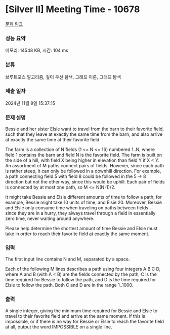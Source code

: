 # [Silver II] Meeting Time - 10678 

[문제 링크](https://www.acmicpc.net/problem/10678) 

### 성능 요약

메모리: 14548 KB, 시간: 104 ms

### 분류

브루트포스 알고리즘, 깊이 우선 탐색, 그래프 이론, 그래프 탐색

### 제출 일자

2024년 11월 9일 15:37:15

### 문제 설명

<p>Bessie and her sister Elsie want to travel from the barn to their favorite field, such that they leave at exactly the same time from the barn, and also arrive at exactly the same time at their favorite field.</p>

<p>The farm is a collection of N fields (1 <= N <= 16) numbered 1..N, where field 1 contains the barn and field N is the favorite field. The farm is built on the side of a hill, with field X being higher in elevation than field Y if X < Y.  An assortment of M paths connect pairs of fields.  However, since each path is rather steep, it can only be followed in a downhill direction. For example, a path connecting field 5 with field 8 could be followed in the 5 -> 8 direction but not the other way, since this would be uphill.  Each pair of fields is connected by at most one path, so M <= N(N-1)/2.</p>

<p>It might take Bessie and Elsie different amounts of time to follow a path; for example, Bessie might take 10 units of time, and Elsie 20. Moreover, Bessie and Elsie only consume time when traveling on paths between fields -- since they are in a hurry, they always travel through a field in essentially zero time, never waiting around anywhere.</p>

<p>Please help determine the shortest amount of time Bessie and Elsie must take in order to reach their favorite field at exactly the same moment.</p>

### 입력 

 <p>The first input line contains N and M, separated by a space.</p>

<p>Each of the following M lines describes a path using four integers A B C D, where A and B (with A < B) are the fields connected by the path, C is the time required for Bessie to follow the path, and D is the time required for Elsie to follow the path.  Both C and D are in the range 1..1000.</p>

### 출력 

 <p>A single integer, giving the minimum time required for Bessie and Elsie to travel to their favorite field and arrive at the same moment. If this is impossible, or if there is no way for Bessie or Elsie to reach the favorite field at all, output the word IMPOSSIBLE on a single line.</p>

